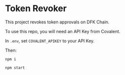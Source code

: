 # Token Revoker

This project revokes token approvals on DFK Chain.

To use this repo, you will need an API Key from Covalent.

In `.env`, set `COVALENT_APIKEY` to your API Key.

Then:

`npm i`

`npm start`
